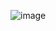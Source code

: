 ![image](https://user-images.githubusercontent.com/57319180/156909466-7d823f76-bdaf-4752-8b30-a44a47f44247.png)
